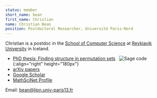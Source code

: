 ```yaml
---
status: member
short_name: bean
first_name: Christian
name: Christian Bean
position: Postdoctoral Researcher, Université Paris-Nord
---
```

Christian is a postdoc in the [School of Computer Science](https://en.ru.is/scs/) at [Reykjavik University](https://en.ru.is) in Iceland.

- [PhD thesis: Finding structure in permutation sets](https://hdl.handle.net/20.500.11815/1184) &nbsp; ![Sage code]({{site.baseurl}}/assets/img/christian.jpg){:align="right" height="180px"}
- [arXiv papers](http://arxiv.org/a/bean_c_1)
- [Google Scholar](https://scholar.google.is/citations?user=_Jvo1bEAAAAJ&hl=en)
- [MathSciNet Profile](https://mathscinet.ams.org/mathscinet/MRAuthorID/1146492)

Email: bean@lipn.univ-paris13.fr
